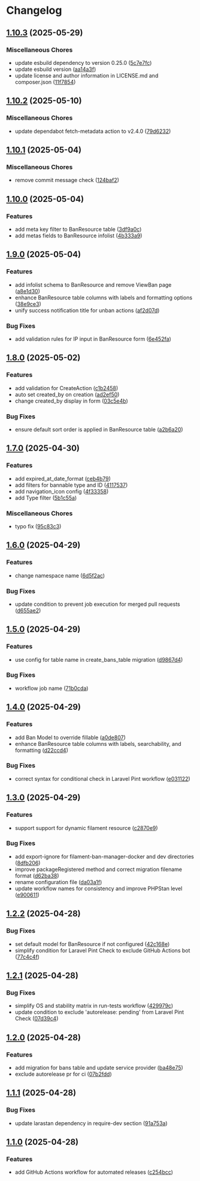 # Changelog

## [1.10.3](https://github.com/rectitude-open/filament-ban-manager/compare/v1.10.2...v1.10.3) (2025-05-29)


### Miscellaneous Chores

* update esbuild dependency to version 0.25.0 ([5c7e7fc](https://github.com/rectitude-open/filament-ban-manager/commit/5c7e7fc58514f7ebf976154c8e555d97ca91e0f5))
* update esbuild version ([aa14a3f](https://github.com/rectitude-open/filament-ban-manager/commit/aa14a3f03fceb87bdc519930a564a1506eb8af65))
* update license and author information in LICENSE.md and composer.json ([11f7854](https://github.com/rectitude-open/filament-ban-manager/commit/11f78540d026fadeb853db686c7a95c1558b4f33))

## [1.10.2](https://github.com/rectitude-open/filament-ban-manager/compare/v1.10.1...v1.10.2) (2025-05-10)


### Miscellaneous Chores

* update dependabot fetch-metadata action to v2.4.0 ([79d6232](https://github.com/rectitude-open/filament-ban-manager/commit/79d62324f6190cae4b55b59c1def383a9f7d0a3e))

## [1.10.1](https://github.com/rectitude-open/filament-ban-manager/compare/v1.10.0...v1.10.1) (2025-05-04)


### Miscellaneous Chores

* remove commit message check ([124baf2](https://github.com/rectitude-open/filament-ban-manager/commit/124baf20e4597309cd146e43e48088e5005cb79c))

## [1.10.0](https://github.com/rectitude-open/filament-ban-manager/compare/v1.9.0...v1.10.0) (2025-05-04)


### Features

* add meta key filter to BanResource table ([3df9a0c](https://github.com/rectitude-open/filament-ban-manager/commit/3df9a0c7d5f89f72ae94d3420e3f1ad61941aebf))
* add metas fields to BanResource infolist ([4b333a9](https://github.com/rectitude-open/filament-ban-manager/commit/4b333a9f6e8652eb2c4985094e1f69ccb6310928))

## [1.9.0](https://github.com/rectitude-open/filament-ban-manager/compare/v1.8.0...v1.9.0) (2025-05-04)


### Features

* add infolist schema to BanResource and remove ViewBan page ([a8e1d30](https://github.com/rectitude-open/filament-ban-manager/commit/a8e1d300ecf7ea066131b154050cfa1384052d0c))
* enhance BanResource table columns with labels and formatting options ([38e9ce3](https://github.com/rectitude-open/filament-ban-manager/commit/38e9ce300b5aa34f8d5b0877ecea630d8dfc3e56))
* unify success notification title for unban actions ([af2d07d](https://github.com/rectitude-open/filament-ban-manager/commit/af2d07de4c32f77cc2f413179737ee528c8fd48b))


### Bug Fixes

* add validation rules for IP input in BanResource form ([6e452fa](https://github.com/rectitude-open/filament-ban-manager/commit/6e452fa0776ff3108ae459b4c5b62068f0f17dc9))

## [1.8.0](https://github.com/rectitude-open/filament-ban-manager/compare/v1.7.0...v1.8.0) (2025-05-02)


### Features

* add validation for CreateAction ([c1b2458](https://github.com/rectitude-open/filament-ban-manager/commit/c1b2458de75d131c0166f7ee193cce1d08dd28c2))
* auto set created_by on creation ([ad2ef50](https://github.com/rectitude-open/filament-ban-manager/commit/ad2ef5087980e3efa77f14e8fc34a603ea5397d6))
* change created_by display in form ([03c5e4b](https://github.com/rectitude-open/filament-ban-manager/commit/03c5e4bc774ca6789573d58ab5955422e53ea682))


### Bug Fixes

* ensure default sort order is applied in BanResource table ([a2b6a20](https://github.com/rectitude-open/filament-ban-manager/commit/a2b6a20fe60f94cb791ac309e42e77e13bd48b22))

## [1.7.0](https://github.com/rectitude-open/filament-ban-manager/compare/v1.6.0...v1.7.0) (2025-04-30)


### Features

* add expired_at_date_format ([ceb4b79](https://github.com/rectitude-open/filament-ban-manager/commit/ceb4b79995660a4a670f3a7a86a15f6935d98876))
* add filters for bannable type and ID ([4117537](https://github.com/rectitude-open/filament-ban-manager/commit/4117537bce73b57474fb3a8439b3016250f0ef9d))
* add navigation_icon config ([4f33358](https://github.com/rectitude-open/filament-ban-manager/commit/4f33358c3b7bebe1644869b7c343f0b2d9f4ab73))
* add Type filter ([5b1c55a](https://github.com/rectitude-open/filament-ban-manager/commit/5b1c55a0672c1687b237b55e9455f62572adc15f))


### Miscellaneous Chores

* typo fix ([95c83c3](https://github.com/rectitude-open/filament-ban-manager/commit/95c83c362458ec99d6e9a88c3986826be0fe742f))

## [1.6.0](https://github.com/rectitude-open/filament-ban-manager/compare/v1.5.0...v1.6.0) (2025-04-29)


### Features

* change namespace name ([6d5f2ac](https://github.com/rectitude-open/filament-ban-manager/commit/6d5f2ac10d2838059bf66a53ce64ed258575873d))


### Bug Fixes

* update condition to prevent job execution for merged pull requests ([d655ae2](https://github.com/rectitude-open/filament-ban-manager/commit/d655ae28aab7c014d4a4406ecb355c8c0f2a3842))

## [1.5.0](https://github.com/rectitude-open/filament-ban-manager/compare/v1.4.0...v1.5.0) (2025-04-29)


### Features

* use config for table name in create_bans_table migration ([d9867d4](https://github.com/rectitude-open/filament-ban-manager/commit/d9867d41c337c7b920e99816833c0e5c3b562889))


### Bug Fixes

* workflow job name ([71b0cda](https://github.com/rectitude-open/filament-ban-manager/commit/71b0cdaef2115316fc2be2e1b2fab0a69a1454ac))

## [1.4.0](https://github.com/rectitude-open/filament-ban-manager/compare/v1.3.0...v1.4.0) (2025-04-29)


### Features

* add Ban Model to override fillable ([a0de807](https://github.com/rectitude-open/filament-ban-manager/commit/a0de80739be22e6b5d6aa5459418a3d2ece3f018))
* enhance BanResource table columns with labels, searchability, and formatting ([d22ccd4](https://github.com/rectitude-open/filament-ban-manager/commit/d22ccd4b1ea3148d7437f687b179775b314825cf))


### Bug Fixes

* correct syntax for conditional check in Laravel Pint workflow ([e031122](https://github.com/rectitude-open/filament-ban-manager/commit/e0311228cc21d34f4801f19f641cb107663d6b62))

## [1.3.0](https://github.com/rectitude-open/filament-ban-manager/compare/v1.2.2...v1.3.0) (2025-04-29)


### Features

* support support for dynamic filament resource ([c2870e9](https://github.com/rectitude-open/filament-ban-manager/commit/c2870e98e29978d9bcc52289681939fae2585a35))


### Bug Fixes

* add export-ignore for filament-ban-manager-docker and dev directories ([8dfb206](https://github.com/rectitude-open/filament-ban-manager/commit/8dfb206678bdc322e2ae01414ce0dda401cc3e10))
* improve packageRegistered method and correct migration filename format ([d62ba38](https://github.com/rectitude-open/filament-ban-manager/commit/d62ba38305fe8121a1d33ec60464ae6938d18475))
* rename configuration file ([da03a1f](https://github.com/rectitude-open/filament-ban-manager/commit/da03a1f18f30c2a08ca05c7d72cbc8e08854bbaf))
* update workflow names for consistency and improve PHPStan level ([e900611](https://github.com/rectitude-open/filament-ban-manager/commit/e90061134b40c8c7b38253b4c599d7f276a64f66))

## [1.2.2](https://github.com/rectitude-open/filament-ban-manager/compare/v1.2.1...v1.2.2) (2025-04-28)


### Bug Fixes

* set default model for BanResource if not configured ([42c168e](https://github.com/rectitude-open/filament-ban-manager/commit/42c168ee5850f9a6b2b738ae7362adb4648b2fe0))
* simplify condition for Laravel Pint Check to exclude GitHub Actions bot ([77c4c4f](https://github.com/rectitude-open/filament-ban-manager/commit/77c4c4f16028bda034b21fbfb3cc95c20e0eb4ec))

## [1.2.1](https://github.com/rectitude-open/filament-ban-manager/compare/v1.2.0...v1.2.1) (2025-04-28)


### Bug Fixes

* simplify OS and stability matrix in run-tests workflow ([429979c](https://github.com/rectitude-open/filament-ban-manager/commit/429979c767f6cb69b49224ab80ce7a05d1030919))
* update condition to exclude 'autorelease: pending' from Laravel Pint Check ([07d39c4](https://github.com/rectitude-open/filament-ban-manager/commit/07d39c4e9a4fb6368f9e6cacb72b0639d44de76d))

## [1.2.0](https://github.com/rectitude-open/filament-ban-manager/compare/v1.1.1...v1.2.0) (2025-04-28)


### Features

* add migration for bans table and update service provider ([ba48e75](https://github.com/rectitude-open/filament-ban-manager/commit/ba48e75bcc35191085ead64daff7d00db5ddda3f))
* exclude autorelease pr for ci ([07b2fdd](https://github.com/rectitude-open/filament-ban-manager/commit/07b2fdddc212c9b6798ba12a1c0c4952bcfd1966))

## [1.1.1](https://github.com/rectitude-open/filament-ban-manager/compare/v1.1.0...v1.1.1) (2025-04-28)


### Bug Fixes

* update larastan dependency in require-dev section ([91a753a](https://github.com/rectitude-open/filament-ban-manager/commit/91a753a96d10cd3a4b159901c761fc2062630e8a))

## [1.1.0](https://github.com/rectitude-open/filament-ban-manager/compare/v1.0.0...v1.1.0) (2025-04-28)


### Features

* add GitHub Actions workflow for automated releases ([c254bcc](https://github.com/rectitude-open/filament-ban-manager/commit/c254bcc2f16365ab53555cdf5b3d8602b2e9b53b))
